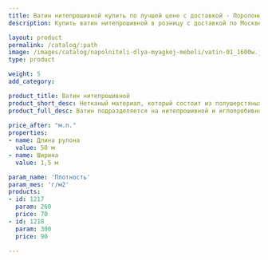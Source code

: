 ```yaml
---
title: Ватин нитепрошивной купить по лучшей цене с доставкой - Поролоныч
description: Купить ватин нитепрошивной в розницу с доставкой по Москве в интернет-магазине Поролоныча.

layout: product
permalink: /catalog/:path
image: /images/catalog/napolniteli-dlya-myagkoj-mebeli/vatin-01_1600w.jpg
type: product

weight: 5
add_category: 

product_title: Ватин нитепрошивной
product_short_desc: Нетканый материал, который состоит из полушерстяных, синтетических или хлопчатобумажных волокон.
product_full_desc: Ватин подразделяется на нитепрошивной и иглопробивной. Применяется при изготовлении матрасов, мебели, гладильных досок, обивки дверей, при пошиве верхней спецодежды. Также ватин используют для укрытия пола при отделочных работах, для упаковки оборудования. Ватин продаётся ТОЛЬКО целыми роликами по 50 м.п.
        
price_after: "м.п."
properties:
- name: Длина рулона
  value: 50 м
- name: Ширина
  value: 1,5 м

param_name: 'Плотность'
param_mes: 'г/м2'
products:
- id: 1217
  param: 260
  price: 70
- id: 1218
  param: 300
  price: 90

---
```

